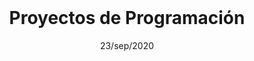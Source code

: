 <br>
<center><h1><strong>Proyectos de Programación</strong></h1></center>
<center><div>23/sep/2020</div></center>
<br>
